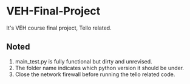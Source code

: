 # VEH-Final-Project
It's VEH course final project, Tello related.

## Noted
1. main_test.py is fully functional but dirty and unrevised.
2. The folder name indicates which python version it should be under.
3. Close the network firewall before running the tello related code.
